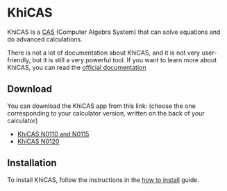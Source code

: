 # KhiCAS

KhiCAS is a [CAS](https://en.wikipedia.org/wiki/Computer_algebra_system)
(Computer Algebra System) that can solve equations and do advanced calculations.

There is not a lot of documentation about KhiCAS, and it is not very
user-friendly, but it is still a very powerful tool. If you want to learn more
about KhiCAS, you can read the
[official documentation](https://xcas.univ-grenoble-alpes.fr/)

## Download

You can download the KhiCAS app from this link: (choose the one corresponding
to your calculator version, written on the back of your calculator)

- [KhiCAS N0110 and N0115](https://yaya-cout.github.io/Nwagyu/assets/apps/khicas.nwa)
- [KhiCAS N0120](https://yaya-cout.github.io/Nwagyu/assets/apps/khicas-n0120.nwa)

<!-- The N0120 version is slightly modified, see :
https://github.com/nwagyu/khicas/issues/2

To resume, change the stackptr in gen.cc from 0x20036000 to 0xffffffff
-->

## Installation

To install KhiCAS, follow the instructions in the
[how to install](../help/how-to-install.md) guide.
